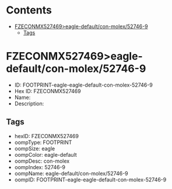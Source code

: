 



Contents
========

* [FZECONMX527469>eagle-default/con-molex/52746-9](#fzeconmx527469eagle-defaultcon-molex52746-9)
	* [Tags](#tags)

# FZECONMX527469>eagle-default/con-molex/52746-9

- ID: FOOTPRINT-eagle-eagle-default-con-molex-52746-9
- Hex ID: FZECONMX527469
- Name: 
- Description: 

## Tags

- hexID: FZECONMX527469
- oompType: FOOTPRINT
- oompSize: eagle
- oompColor: eagle-default
- oompDesc: con-molex
- oompIndex: 52746-9
- oompName: eagle-default/con-molex/52746-9
- oompID: FOOTPRINT-eagle-eagle-default-con-molex-52746-9

